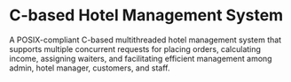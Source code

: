 # C-based Hotel Management System

A POSIX-compliant C-based multithreaded hotel management system that supports multiple concurrent requests for placing orders, calculating income, assigning waiters, and facilitating efficient management among admin, hotel manager, customers, and staff.

